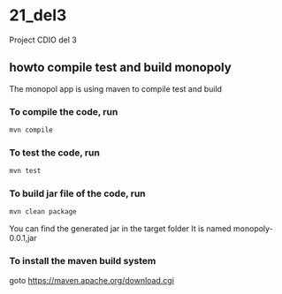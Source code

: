 # 21_del3
Project CDIO del 3

## howto compile test and build monopoly
The monopol app is using maven to compile test and build 

### To compile the code, run
``` bash
mvn compile
```
### To test the code, run 
``` bash
mvn test
```
### To build jar file of the code, run 
``` bash
mvn clean package
```
You can find the generated jar in the target folder
It is named monopoly-0.0.1,jar

### To install the maven build system  
 
goto https://maven.apache.org/download.cgi



